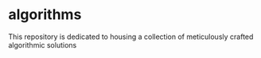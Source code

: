 # algorithms
This repository is dedicated to housing a collection of meticulously crafted algorithmic solutions

